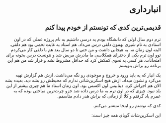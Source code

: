 <div dir="rtl">

# انبارداری
## قدیمی‌ترین کدی که تونستم از خودم پیدا کنم

ترم دوم سال اولی که دانشگاه بودم یه درسی داشتیم به نام پروژه عملی که در اون استادی به نام شیری بهمون دلفی درس می‌داد. هم استاد به غایت تخمی بود هم دلفی. البته اون زمان نه. یه هیجانی داشت و من حتی تا دو سال بعد هم با دلفی کار می‌کردم
توو اون ترم یکی از دخترای همکلاسی ما مادرش مریض شد و نتونست درس بخونه برای امتحانات. هر کسی به نحوی کمکش کرد که حداقل مشروط نشه و قرار شد من هم این برنامه رو براش بنویسم

یک انبار که یه باید ورود و خروج و موجودی رو نگه می‌داشت. ازش هم گزارش تهیه می‌کرد و نشون میداد. ازش هیچ اسکرین‌شاتی ندارم که محیطش رو بشه دید. بعیده بشه الان هم اجراش کرد.
دیتابیس اون اکسس بود. اون زمان استاد ما هم چیزی بیشتر از این بلد نبود. چیزی که در اون ترم به ما درس داده شد جزو چرت‌ترین مباحثی بوده که به عمرم یاد گرفتم و کلا از زمانی که براش هدر دادم متاسفم.

کدی که نوشتم رو اینجا منتشر می‌کنم. 

این اسکرین‌شات گویای همه چیز است:

</div>
